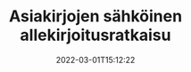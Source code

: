 ---
############################# Static ############################
layout: "product"
date: 2022-03-01T15:12:22
draft: false
#operation: 
#signaturetype: 
#fileformat: 
#productName: Java
lang: fi
#productCode: java
#otherformats: 
#breadcrumb: Put  signature on  for Java
product: "Signature"
product_tag: "signature"

############################# Head ############################
head_title: "C# .NET, Java, Node.js Digital Signature Apps"
head_description: "Integroi sähköiset allekirjoitukset .NET-, Java- tai Node.js-sovelluksiin GroupDocs.Signaturen kanssa. Allekirjoita suosittuja yritysasiakirjamuotoja."

############################# Header ############################
title: "Asiakirjojen sähköinen allekirjoitusratkaisu"
description: "Allekirjoita digitaalisia asiakirjoja ja kuvia millä tahansa alustalla käyttämällä ohjelmoijille ja loppukäyttäjille joustavia API- ja sovelluspohjaisia ​​ratkaisujamme."

############################# APIs ###############################
apis:
  enable: true

  api:
    # api loop
    - title: "GroupDocs.Signature High Code API:t sisältävät"
      link: "/signature/"
      label: "Näytä kaikki High Code API:t"
      api_product:
        # api_product loop
        - link: "/signature/net/"
          img_alt: "GroupDocs.Signature for .NET"
          image: "/border/groupdocs-signature-net.svg"
          product: "GroupDocs.Signature for"
          platform: ".NET"
          content: "Alkuperäinen .NET-sovellusliittymä, jonka avulla voit lisätä, etsiä ja tarkistaa suosituimpia digitaalisia allekirjoitustyyppejä Microsoft Officeen, PDF-tiedostoihin, kuviin ja moniin muihin muotoihin .NET-sovelluksissa."

        # api_product loop
        - link: "/signature/java/"
          img_alt: "GroupDocs.Signature for Java"
          image: "/border/groupdocs-signature-java.svg"
          product: "GroupDocs.Signature for"
          platform: "Java"
          content: "Anna Java-sovelluksille eSignature-ominaisuudet allekirjoittaa digitaalisesti laaja valikoima asiakirjoja ja kuvia missä tahansa käyttöjärjestelmässä, johon on asennettu JDK."

        # api_product loop
        - link: "/signature/nodejs-java/"
          img_alt: "GroupDocs.Signature for Node.js via Java"
          image: "/border/groupdocs-signature-nodejs-java.svg"
          product: "GroupDocs.Signature for"
          platform: "Node.js"
          content: "Node.js-ratkaisumme laajentaa liiketoimintasovelluksiasi digitaalisella allekirjoituksella. Aseta sähköiset allekirjoitukset suosittuihin asiakirjoihin ja kuvamuotoihin helposti."

    # api loop
    - title: "GroupDocs.Signature Low Code API:t sisältävät"
      link: "https://products.groupdocs.cloud/signature"
      label: "Näytä kaikki Low Code API:t"
      api_product:
        # api_product loop
        - link: "https://products.groupdocs.cloud/signature/curl"
          img_alt: "GroupDocs.Signature Cloud for cURL"
          image: "https://www.groupdocs.cloud/templates/groupdocscloud/images/sdk/272x272/groupdocs_signature-for-curl.png"
          product: "GroupDocs.Signature"
          platform: "Cloud for cURL"
          content: "Työskentele cURL RESTful document signature API:n kanssa lisätäksesi ja muokataksesi erilaisia ​​allekirjoitustyyppejä kaikissa suosituissa asiakirjamuodoissa, mukaan lukien PDF, Word, Excel ja kuvat."

        # api_product loop
        - link: "https://products.groupdocs.cloud/signature/net"
          img_alt: "GroupDocs.Signature Cloud SDK for .NET"
          image: "https://www.groupdocs.cloud/templates/groupdocscloud/images/sdk/272x272/groupdocs_signature-for-net.png"
          product: "GroupDocs.Signature"
          platform: "Cloud SDK for .NET"
          content: "Käytä sähköisen allekirjoituksen RESTful APIa helposti .NET SDK:n kanssa hallitaksesi digitaalista allekirjoitusta useissa asiakirjamuodoissa .NET-sovelluksissa."

        # api_product loop
        - link: "https://products.groupdocs.cloud/signature/java"
          img_alt: "GroupDocs.Signature Cloud SDK for Java"
          image: "https://www.groupdocs.cloud/templates/groupdocscloud/images/sdk/272x272/groupdocs_signature-for-java.png"
          product: "GroupDocs.Signature"
          platform: "Cloud SDK for Java"
          content: "Ota käyttöön edistyneitä dokumenttien allekirjoitusominaisuuksia Java-sovelluksissasi erityisesti suunnitellulla Java-dokumenttien allekirjoitus-SDK:lla."

    # api loop
    - title: "GroupDocs.Signature Ei koodisovelluksia"
      link: "https://products.groupdocs.app/signature"
      label: "Näytä kaikki koodittomat sovellukset"
      api_product:
        # api_product loop
        - link: "https://products.groupdocs.app/signature/total"
          img_alt: "GroupDocs.Signature Total"
          image: "https://www.aspose.cloud/templates/asposeapp/images/products/logo/aspose_signature-app.png"
          product: "GroupDocs.Signature"
          platform: "Total"
          content: "Allekirjoita Microsoft Word-, Excel-, PowerPoint-, Visio- ja PDF-tiedostot tekstillä, kuvalla, viivakoodilla tai QR-koodilla."

        # api_product loop
        - link: "https://products.groupdocs.app/signature/docx"
          img_alt: "GroupDocs.Signature DOCX"
          image: "https://www.aspose.cloud/templates/groupdocsapp/images/products/logo/groupdocs_words-app.png"
          product: "GroupDocs.Signature"
          platform: "DOCX"
          content: "Allekirjoita Word-asiakirjoja digitaalisesti verkossa suoraan selaimestasi ilmaiseksi."

        # api_product loop
        - link: "https://products.groupdocs.app/signature/pdf"
          img_alt: "GroupDocs.Signature PDF"
          image: "https://www.aspose.cloud/templates/groupdocsapp/images/products/logo/groupdocs_pdf-app.png"
          product: "GroupDocs.Signature"
          platform: "PDF"
          content: "e-Allekirjoita PDF-tiedostoja tekstin, kuvan tai viivakoodin avulla mistä tahansa verkkoselaimesta."

############################# Back to top ###############################
back_to_top:
  enable: true
---